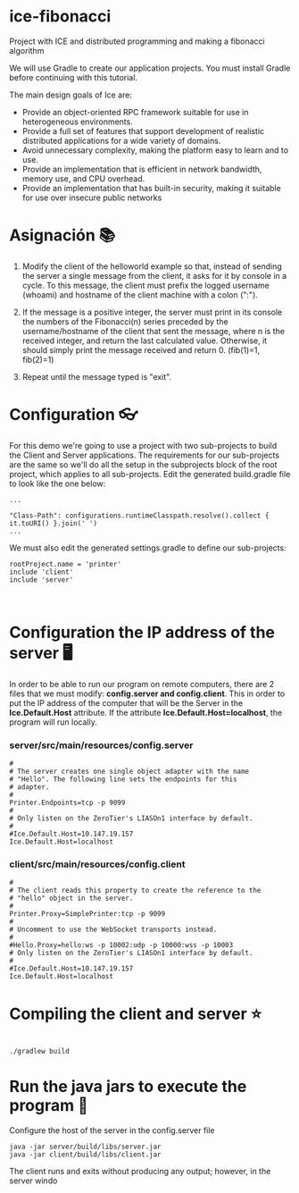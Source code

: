 # ice-fibonacci

Project with ICE and distributed programming and making a fibonacci algorithm

We will use Gradle to create our application projects. You must install Gradle before continuing with this tutorial. 

The main design goals of Ice are:

* Provide an object-oriented RPC framework suitable for use in heterogeneous environments.
* Provide a full set of features that support development of realistic distributed applications for a wide variety of domains.
* Avoid unnecessary complexity, making the platform easy to learn and to use.
* Provide an implementation that is efficient in network bandwidth, memory use, and CPU overhead.
* Provide an implementation that has built-in security, making it suitable for use over insecure public networks

# Asignación 📚

1. Modify the client of the helloworld example so that, instead of sending the server a single message from the client, it asks for it by console in a cycle. To this message, the client must prefix the logged username (whoami) and hostname of the client machine with a colon (":").

2. If the message is a positive integer, the server must print in its console the numbers of the Fibonacci(n) series preceded by the username/hostname of the client that sent the message, where n is the received integer, and return the last calculated value. Otherwise, it should simply print the message received and return 0. (fib(1)=1, fib(2)=1)

3. Repeat until the message typed is "exit".



# Configuration 👓

For this demo we're going to use a project with two sub-projects to build the Client and Server applications. The requirements for our sub-projects are the same so we'll do all the setup in the subprojects block of the root project, which applies to all sub-projects. Edit the generated build.gradle file to look like the one below:

```Slice
...

"Class-Path": configurations.runtimeClasspath.resolve().collect { it.toURI() }.join(' ')
...

```

We must also edit the generated settings.gradle to define our sub-projects:

```
rootProject.name = 'printer'
include 'client'
include 'server'
```

​

# Configuration the IP address of the server 🖥️

In order to be able to run our program on remote computers, there are 2 files that we must modify: **config.server and config.client**. This in order to put the IP address of the computer that will be the Server in the **Ice.Default.Host** attribute. If the attribute **Ice.Default.Host=localhost**, the program will run locally.

### server/src/main/resources/config.server ###

```
#
# The server creates one single object adapter with the name
# "Hello". The following line sets the endpoints for this
# adapter.
#
Printer.Endpoints=tcp -p 9099
#
# Only listen on the ZeroTier's LIASOn1 interface by default.
#
#Ice.Default.Host=10.147.19.157
Ice.Default.Host=localhost

```

### client/src/main/resources/config.client ###

```
#
# The client reads this property to create the reference to the
# "hello" object in the server.
#
Printer.Proxy=SimplePrinter:tcp -p 9099
#
# Uncomment to use the WebSocket transports instead.
#
#Hello.Proxy=hello:ws -p 10002:udp -p 10000:wss -p 10003
# Only listen on the ZeroTier's LIASOn1 interface by default.
#
#Ice.Default.Host=10.147.19.157
Ice.Default.Host=localhost

```

# Compiling the client and server ⭐️

```Console

./gradlew build

```

# Run the java jars to execute the program 🎇

Configure the host of the server in the config.server file

```
java -jar server/build/libs/server.jar
java -jar client/build/libs/client.jar
```

The client runs and exits without producing any output; however, in the server windo
